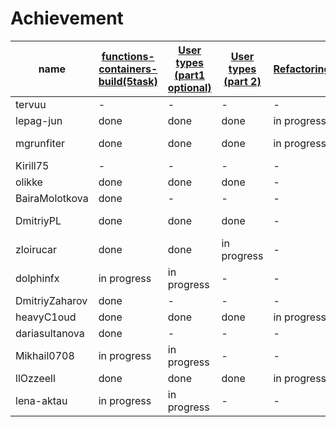 # Achievement
| name | [functions-containers-build(5task)](https://github.com/claorisel/2-functions-containers-build/blob/master/Practice.md) | [User types (part1 optional)](https://github.com/claorisel/3-user-types/blob/master/User%20types%20Practice.md) | [User types (part 2)](https://github.com/claorisel/3-user-types/blob/master/User%20types%20Practice.md) | [Refactoring](https://github.com/claorisel/3-user-types/blob/master/Refactoring.md)| [Overload](https://github.com/claorisel/7-overload) | [Templates](https://github.com/claorisel/10-templates) | [Exceptions](https://github.com/claorisel/9-exceptions) |
| ------ | ------ | ------ | ------ | ------ | ------ | ------ | ------ |
| tervuu | - | - | - | - | - | - | - |
| lepag-jun | done | done | done | in progress | done | - | done |
| mgrunfiter | done | done | done | in progress | done | in progress | done |
| Kirill75 |- | - | - | - | - | - | - |
| olikke  | done | done | done | - | done | - | done |
| BairaMolotkova | done | - | - | - | - | - | - |
| DmitriyPL | done | done | done | - | done | in progress | done |
| zloirucar | done | done | in progress | - |done | - | - |
| dolphinfx | in progress | in progress | - | - |- | - | - |
| DmitriyZaharov | done | - | - | - |done | - | done |
| heavyC1oud | done | done | done | in progress | done | - | - |
| dariasultanova | done | - | - | - |- | - | - |
| Mikhail0708| in progress | in progress | - | - |- | - | - |
| llOzzeell | done | done | done | in progress | done | - | done |
|lena-aktau | in progress | in progress | - | - | - | - | - |
